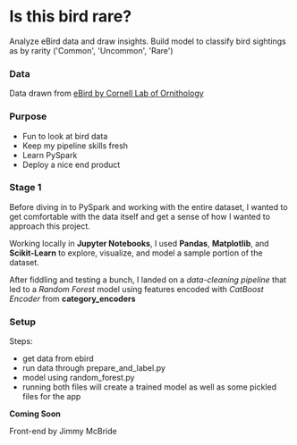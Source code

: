 # Is this bird rare?
Analyze eBird data and draw insights. Build model to classify bird sightings as by rarity ('Common', 'Uncommon', 'Rare')


### Data

Data drawn from [eBird by Cornell Lab of Ornithology](https://ebird.org/data/download)


### Purpose

* Fun to look at bird data
* Keep my pipeline skills fresh
* Learn PySpark
* Deploy a nice end product


### Stage 1

Before diving in to PySpark and working with the entire dataset, I wanted to get comfortable with the data itself and get a sense of how I wanted to approach this project. 

Working locally in **Jupyter Notebooks**, I used **Pandas**, **Matplotlib**, and **Scikit-Learn** to explore, visualize, and model a sample portion of the dataset. 

After fiddling and testing a bunch, I landed on a *data-cleaning pipeline* that led to a *Random Forest* model using features encoded with *CatBoost Encoder* from **category_encoders**


### Setup
Steps:
- get data from ebird
- run data through prepare_and_label.py
- model using random_forest.py
- running both files will create a trained model as well as some pickled files for the app


**Coming Soon** 

Front-end by Jimmy McBride




